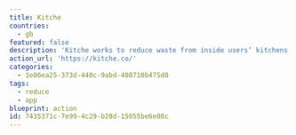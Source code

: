 ```yaml
---
title: Kitche
countries:
  - gb
featured: false
description: 'Kitche works to reduce waste from inside users’ kitchens and makes it easier than ever before to manage food at home, saving money and reducing food waste all within one app. Scan receipts and stop wasting money!'
action_url: 'https://kitche.co/'
categories:
  - 1e06ea25-373d-440c-9abd-408710b475d0
tags:
  - reduce
  - app
blueprint: action
id: 7435371c-7e99-4c29-b28d-15055be6e08c
---
```

